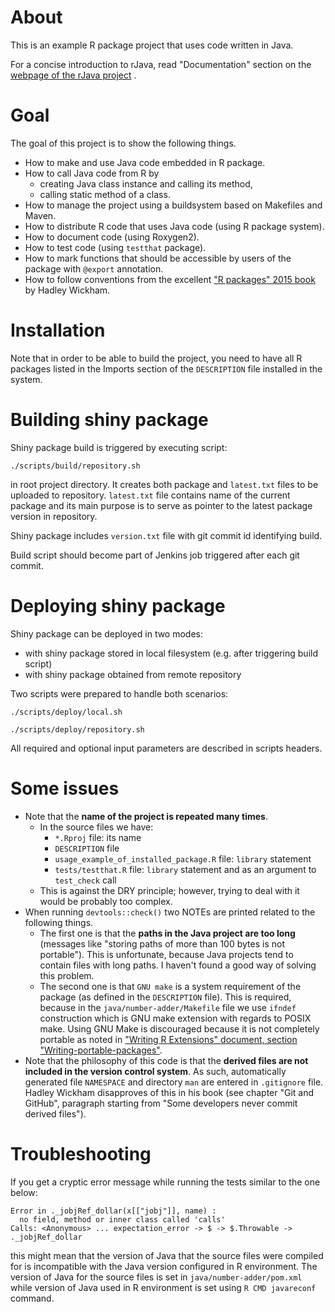 # About

This is an example R package project that uses code written in Java.

For a concise introduction to rJava, read "Documentation" section on the [webpage of the rJava project](https://www.rforge.net/rJava/) .

# Goal

The goal of this project is to show the following things.

- How to make and use Java code embedded in R package.
- How to call Java code from R by
    - creating Java class instance and calling its method,
    - calling static method of a class.
- How to manage the project using a buildsystem based on Makefiles and Maven.
- How to distribute R code that uses Java code (using R package system).
- How to document code (using Roxygen2).
- How to test code (using `testthat` package).
- How to mark functions that should be accessible by users of the package with `@export` annotation.
- How to follow conventions from the excellent ["R packages" 2015 book][Rp] by Hadley Wickham.

[Rp]: (http://r-pkgs.had.co.nz/)

# Installation

Note that in order to be able to build the project, you need to have all R packages listed in the Imports section of the `DESCRIPTION` file installed in the system.

# Building shiny package

Shiny package build is triggered by executing script:

`./scripts/build/repository.sh`

in root project directory. It creates both package and `latest.txt` files to be uploaded to repository.
`latest.txt` file contains name of the current package and its main purpose is to serve as pointer to the latest package version in repository.

Shiny package includes `version.txt` file with git commit id identifying build.

Build script should become part of Jenkins job triggered after each git commit.

# Deploying shiny package

Shiny package can be deployed in two modes:

- with shiny package stored in local filesystem (e.g. after triggering build script)
- with shiny package obtained from remote repository

Two scripts were prepared to handle both scenarios:

`./scripts/deploy/local.sh`

`./scripts/deploy/repository.sh`

All required and optional input parameters are described in scripts headers.

# Some issues

- Note that the **name of the project is repeated many times**.
    - In the source files we have:
        - `*.Rproj` file: its name
        - `DESCRIPTION` file
        - `usage_example_of_installed_package.R` file: `library` statement
        - `tests/testthat.R` file: `library` statement and as an argument to `test_check` call
    - This is against the DRY principle; however, trying to deal with it would be probably too complex. 
- When running `devtools::check()` two NOTEs are printed related to the following things.
    - The first one is that the **paths in the Java project are too long** (messages like "storing paths of more than 100 bytes is not portable"). This is unfortunate, because Java projects tend to contain files with long paths. I haven't found a good way of solving this problem.
    - The second one is that `GNU make` is a system requirement of the package (as defined in the `DESCRIPTION` file). This is required, because in the `java/number-adder/Makefile` file we use `ifndef` construction which is GNU make extension with regards to POSIX make. Using GNU Make is discouraged because it is not completely portable as noted in ["Writing R Extensions" document, section "Writing-portable-packages"][1].
- Note that the philosophy of this code is that the **derived files are not included in the version control system**. As such, automatically generated file `NAMESPACE` and directory `man` are entered in `.gitignore` file. Hadley Wickham disapproves of this in his book (see chapter "Git and GitHub", paragraph starting from "Some developers never commit derived files").

[1]: https://cran.r-project.org/doc/manuals/r-release/R-exts.html#Writing-portable-packages

# Troubleshooting

If you get a cryptic error message while running the tests similar to the one below:

    Error in ._jobjRef_dollar(x[["jobj"]], name) :
      no field, method or inner class called 'calls'
    Calls: <Anonymous> ... expectation_error -> $ -> $.Throwable -> ._jobjRef_dollar

this might mean that the version of Java that the source files were compiled for is incompatible with the Java version configured in R environment. The version of Java for the source files is set in `java/number-adder/pom.xml` while version of Java used in R environment is set using `R CMD javareconf` command.

